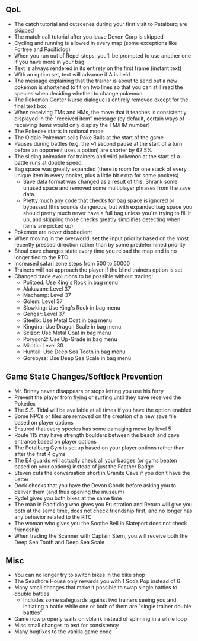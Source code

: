## QoL

- The catch tutorial and cutscenes during your first visit to Petalburg are skipped
- The match call tutorial after you leave Devon Corp is skipped
- Cycling and running is allowed in every map (some exceptions like Fortree and Pacifidlog)
- When you run out of Repel steps, you'll be prompted to use another one if you have more in your bag
- Text is always rendered in its entirety on the first frame (instant text)
- With an option set, text will advance if A is held
- The message explaining that the trainer is about to send out a new pokemon is shortened to fit on two lines so that
you can still read the species when deciding whether to change pokemon
- The Pokemon Center Nurse dialogue is entirely removed except for the final text box
- When receiving TMs and HMs, the move that it teaches is consistently displayed in the "received item" message (by
default, certain ways of receiving items would only display the TM/HM number)
- The Pokedex starts in national mode
- The Oldale Pokemart sells Poke Balls at the start of the game
- Pauses during battles (e.g. the ~1 second pause at the start of a turn before an opponent uses a potion) are shorter
by 62.5%
- The sliding animation for trainers and wild pokemon at the start of a battle runs at double speed.
- Bag space was greatly expanded (there is room for one stack of every unique item in every pocket, plus a little bit
extra for some pockets)
  - Save data format was changed as a result of this. Shrank some unused space and removed some multiplayer phrases from
  the save data.
  - Pretty much any code that checks for bag space is ignored or bypassed (this sounds dangerous, but with expanded bag
  space you should pretty much never have a full bag unless you're trying to fill it up, and skipping those checks
  greatly simplifies detecting when items are picked up)
- Pokemon are never disobedient
- When moving in the overworld, set the input priority based on the most recently pressed direction rather than by some
predetermined priority
- Shoal cave changes state every time you reload the map and is no longer tied to the RTC
- Increased safari zone steps from 500 to 50000
- Trainers will not approach the player if the blind trainers option is set
- Changed trade evolutions to be possible without trading:
  - Politoed: Use King's Rock in bag menu
  - Alakazam: Level 37
  - Machamp: Level 37
  - Golem: Level 37
  - Slowking: Use King's Rock in bag menu
  - Gengar: Level 37
  - Steelix: Use Metal Coat in bag menu
  - Kingdra: Use Dragon Scale in bag menu
  - Scizor: Use Metal Coat in bag menu
  - Porygon2: Use Up-Grade in bag menu
  - Milotic: Level 30
  - Huntail: Use Deep Sea Tooth in bag menu
  - Gorebyss: Use Deep Sea Scale in bag menu

## Game State Changes/Softlock Prevention

- Mr. Briney never disappears or stops letting you use his ferry
- Prevent the player from flying or surfing until they have received the Pokedex
- The S.S. Tidal will be available at all times if you have the option enabled
- Some NPCs or tiles are removed on the creation of a new save file based on player options
- Ensured that every species has some damaging move by level 5
- Route 115 may have strength boulders between the beach and cave entrance based on player options
- The Petalburg Gym is set up based on your player options rather than after the first 4 gyms
- The E4 guards will actually check all your badges (or gyms beaten based on your options) instead of just the Feather
Badge
- Steven cuts the conversation short in Granite Cave if you don't have the Letter
- Dock checks that you have the Devon Goods before asking you to deliver them (and thus opening the museum)
- Rydel gives you both bikes at the same time
- The man in Pacifidlog who gives you Frustration and Return will give you both at the same time, does not check
friendship first, and no longer has any behavior related to the RTC
- The woman who gives you the Soothe Bell in Slateport does not check friendship
- When trading the Scanner with Captain Stern, you will receive both the Deep Sea Tooth and Deep Sea Scale

## Misc

- You can no longer try to switch bikes in the bike shop
- The Seashore House only rewards you with 1 Soda Pop instead of 6
- Many small changes that make it possible to swap single battles to double battles
  - Includes some safeguards against two trainers seeing you and initiating a battle while one or both of them are
  "single trainer double battles"
- Game now properly waits on vblank instead of spinning in a while loop
- Misc small changes to text for consistency
- Many bugfixes to the vanilla game code
